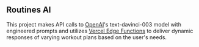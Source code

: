 ## Routines AI

This project makes API calls to [OpenAI](https://openai.com/api/)'s text-davinci-003 model with engineered prompts and utilizes [Vercel Edge Functions](https://vercel.com/features/edge-functions) to deliver dynamic responses of varying workout plans based on the user's needs.